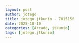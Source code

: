 ```yaml
---
layout: post
author: jotego
title: jotego.jtkunio - 701515f
date: 2025-10-10
categories: [Arcade, jtkunio]
tags: [jotego.jtkunio]
---
```


